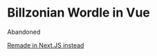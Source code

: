 # Billzonian Wordle in Vue
Abandoned

[Remade in Next.JS instead](https://github.com/SeriousGuy888/BillzonianNextjsSite)

